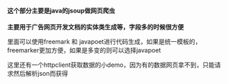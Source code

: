 #### 这个部分主要是java的jsoup做网页爬虫

**主要用于广告网页开发文档的实体类生成等，字段多的时候很方便**

里面可以使用freemark 和 javapoet进行代码生成，如果是统一模板的，freemarker更加方便，如果是多变的则可以选择javapoet

这里还有一个httpclient获取数据的小demo，因为有的数据网页拿不到，只能请求然后解析json而获得

